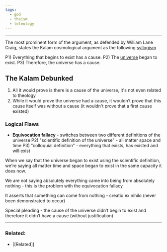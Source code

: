 ```yaml
---
tags:
  - god
  - theism
  - teleology
---
```

---
The most prominent form of the argument, as defended by William Lane Craig, states the Kalam cosmological argument as the following [syllogism](https://en.wikipedia.org/wiki/Syllogism "Syllogism")

P1) Everything that begins to exist has a cause.
P2) The [universe](https://en.wikipedia.org/wiki/Universe "Universe") began to exist.
P3) Therefore, the universe has a cause.
## The Kalam Debunked

1. All it would prove is there is a cause of the universe, it's not even related to theology
2. While it would prove the universe had a cause, it wouldn’t prove that this cause itself was without a cause (it wouldn't prove that a first cause existed)
### Logical Flaws

* **Equivocation fallacy** - switches between two different definitions of the universe
	P2) "scientific definition of the universe" - all matter space and time
	P3) "colloquial definition" - everything that exists, has existed and will exist

When we say that the universe began to exist using the scientific definition, we're saying all matter time and space began to exist in the same capacity it does now.

We are not saying absolutely everything came into being from absolutely nothing - this is the problem with the equivocation fallacy

It asserts that something can come from nothing - creatio ex nihilo (never been demonstrated to occur)

Special pleading - the cause of the universe didn’t begin to exist and therefore it didn’t have a cause (without justification)

---
### Related:

* [[Related]]